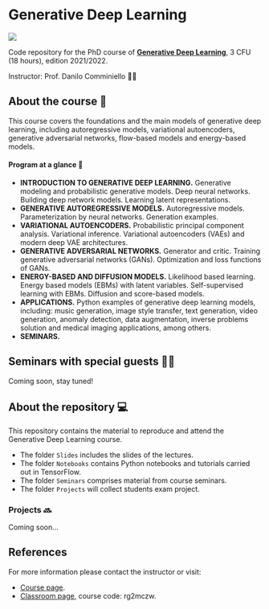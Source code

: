 # Generative Deep Learning
![](https://img.shields.io/badge/TensorFlow%20Faculty%20Award-2021%20Winner-orange.svg)

Code repository for the PhD course of [**Generative Deep Learning**](https://danilocomminiello.site.uniroma1.it/teaching/gdl), 3 CFU (18 hours), edition 2021/2022.

Instructor: Prof. Danilo Comminiello :man_teacher:

## About the course :dart:

This course covers the foundations and the main models of generative deep learning, including autoregressive models, variational autoencoders, generative adversarial networks, flow-based models and energy-based models.

#### Program at a glance :page_with_curl:

* **INTRODUCTION TO GENERATIVE DEEP LEARNING.** Generative modeling and probabilistic generative models. Deep neural networks. Building deep network models. Learning latent representations.
* **GENERATIVE AUTOREGRESSIVE MODELS.** Autoregressive models. Parameterization by neural networks. Generation examples.
* **VARIATIONAL AUTOENCODERS.** Probabilistic principal component analysis. Variational inference. Variational autoencoders (VAEs) and modern deep VAE architectures.
* **GENERATIVE ADVERSARIAL NETWORKS.** Generator and critic. Training generative adversarial networks (GANs). Optimization and loss functions of GANs.
* **ENERGY-BASED AND DIFFUSION MODELS.** Likelihood based learning. Energy based models (EBMs) with latent variables. Self-supervised learning with EBMs. Diffusion and score-based models.
* **APPLICATIONS.** Python examples of generative deep learning models, including: music generation, image style transfer, text generation, video generation, anomaly detection, data augmentation, inverse problems solution and medical imaging applications, among others.
* **SEMINARS.**

## Seminars with special guests :technologist:

Coming soon, stay tuned! 


## About the repository :computer:

This repository contains the material to reproduce and attend the Generative Deep Learning course.
* The folder `Slides` includes the slides of the lectures.
* The folder `Notebooks` contains Python notebooks and tutorials carried out in TensorFlow.
* The folder `Seminars` comprises material from course seminars.
* The folder `Projects` will collect students exam project.

### Projects :soon:

Coming soon...

## References

For more information please contact the instructor or visit:
* [Course page](https://danilocomminiello.site.uniroma1.it/teaching/gdl).
* [Classroom page](https://classroom.google.com/u/0/c/NDIyNzY2MjYxNDY5), course code: rg2mczw.
